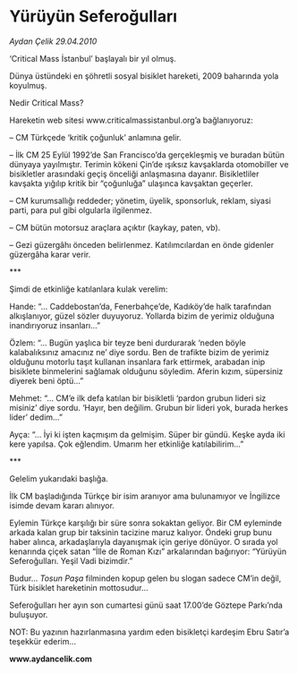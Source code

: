 # Yürüyün Seferoğulları

*Aydan Çelik 29.04.2010*

<div class="yazi"><p>‘Critical Mass İstanbul’ başlayalı bir yıl olmuş. </p>
<p>Dünya üstündeki en şöhretli sosyal bisiklet hareketi, 2009 baharında yola koyulmuş. </p>
<p>Nedir Critical Mass? </p>
<p>Hareketin web sitesi www.criticalmassistanbul.org’a bağlanıyoruz:</p>
<p>– CM Türkçede ‘kritik çoğunluk’ anlamına gelir. </p>
<p>– İlk CM 25 Eylül 1992’de San Francisco’da gerçekleşmiş ve buradan bütün dünyaya yayılmıştır. Terimin kökeni Çin’de ışıksız kavşaklarda otomobiller ve bisikletler arasındaki geçiş önceliği anlaşmasına dayanır. Bisikletliler kavşakta yığılıp kritik bir “çoğunluğa” ulaşınca kavşaktan geçerler. </p>
<p>– CM kurumsallığı reddeder; yönetim, üyelik, sponsorluk, reklam, siyasi parti, para pul gibi olgularla ilgilenmez.</p>
<p>– CM bütün motorsuz araçlara açıktır (kaykay, paten, vb). </p>
<p>– Gezi güzergâhı önceden belirlenmez. Katılımcılardan en önde gidenler güzergâha karar verir. </p>
<p>*** </p>
<p>Şimdi de etkinliğe katılanlara kulak verelim: </p>
<p>Hande: “... Caddebostan’da, Fenerbahçe’de, Kadıköy’de halk tarafından alkışlanıyor, güzel sözler duyuyoruz. Yollarda bizim de yerimiz olduğuna inandırıyoruz insanları...”</p>
<p>Özlem: “... Bugün yaşlıca bir teyze beni durdurarak ‘neden böyle kalabalıksınız amacınız ne’ diye sordu. Ben de trafikte bizim de yerimiz olduğunu motorlu taşıt kullanan insanlara fark ettirmek, arabadan inip bisiklete binmelerini sağlamak olduğunu söyledim. Aferin kızım, süpersiniz diyerek beni öptü...” </p>
<p>Mehmet: “... CM’e ilk defa katılan bir bisikletli ‘pardon grubun lideri siz misiniz’ diye sordu. ‘Hayır, ben değilim. Grubun bir lideri yok, burada herkes lider’ dedim...” </p>
<p>Ayça: “... İyi ki işten kaçmışım da gelmişim. Süper bir gündü. Keşke ayda iki kere yapılsa. Çok eğlendim. Umarım her etkinliğe katılabilirim...” </p>
<p>***</p>
<p>Gelelim yukarıdaki başlığa. </p>
<p>İlk CM başladığında Türkçe bir isim aranıyor ama bulunamıyor ve İngilizce isimde devam kararı alınıyor. </p>
<p>Eylemin Türkçe karşılığı bir süre sonra sokaktan geliyor. Bir CM eyleminde arkada kalan grup bir taksinin tacizine maruz kalıyor. Öndeki grup bunu haber alınca, arkadaşlarıyla dayanışmak için geriye dönüyor. O sırada yol kenarında çiçek satan “İlle de Roman Kızı” arkalarından bağırıyor: “Yürüyün Seferoğulları. Yeşil Vadi bizimdir.” </p>
<p>Budur... <i>Tosun Paşa</i> filminden kopup gelen bu slogan sadece CM’in değil, Türk bisiklet hareketinin mottosudur... </p>
<p>Seferoğulları her ayın son cumartesi günü saat 17.00’de Göztepe Parkı’nda buluşuyor. <b><b></b></b></p>
<p>NOT: Bu yazının hazırlanmasına yardım eden bisikletçi kardeşim Ebru Satır’a teşekkür ederim... </p>
<p><b>www.aydancelik.com</b> </p>
<p><b> </b></p></div>
